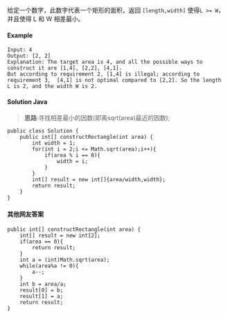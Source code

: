 给定一个数字，此数字代表一个矩形的面积，返回 `[length,width]` 使得`L >= W`，并且使得 L 和 W 相差最小。

#### Example

```
Input: 4
Output: [2, 2]
Explanation: The target area is 4, and all the possible ways to construct it are [1,4], [2,2], [4,1]. 
But according to requirement 2, [1,4] is illegal; according to requirement 3,  [4,1] is not optimal compared to [2,2]. So the length L is 2, and the width W is 2.

```

#### Solution Java

> **思路**:寻找相差最小的因数(即离sqrt(area)最近的因数);

```
public class Solution {
    public int[] constructRectangle(int area) {
        int width = 1;
        for(int i = 2;i <= Math.sqrt(area);i++){
            if(area % i == 0){
                width = i;
            }     
        }
        int[] result = new int[]{area/width,width};
        return result;       
    }
}

```

#### 其他网友答案

```
public int[] constructRectangle(int area) {
    int[] result = new int[2];
    if(area == 0){
        return result;
    }
    int a = (int)Math.sqrt(area);
    while(area%a != 0){
        a--;
    }
    int b = area/a;
    result[0] = b;
    result[1] = a;
    return result;
}

```